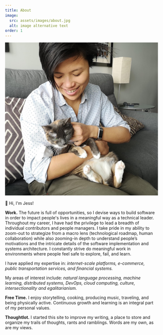 ```yaml
---
title: About
image:
  src: assets/images/about.jpg
  alt: image alternative text
order: 1
---
```


![img-description](../assets/images/about.jpg)


👋 Hi, I'm Jess! 


**Work.** The future is full of opportunities, so I devise ways to build software in order to impact people's lives in a meaningful way as a technical leader.  Throughout my career, I have had the privilege to lead a breadth of individual contributors and people managers.  I take pride in my ability to zoom-out to strategize from a macro lens (technological roadmap, human collaboration) while also zooming-in depth to understand people’s motivations and the intricate details of the software implementation and systems architecture.  I constantly strive do meaningful work in environments where people feel safe to explore, fail, and learn.  

I have applied my expertise in: _internet-scale platforms, e-commerce, public transportation services, and financial systems._

My areas of interest include: _natural language processing, machine learning, distributed systems, DevOps, cloud computing, culture, intersectionality and egalitarianism._

**Free Time.** I enjoy storytelling, cooking, producing music, traveling, and being physically active.  Continuous growth and learning is an integral part of my personal values.

**Thoughtlot.**  I started this site to improve my writing, a place to store and organize my trails of thoughts, rants and ramblings.  Words are my own, as are my views.

